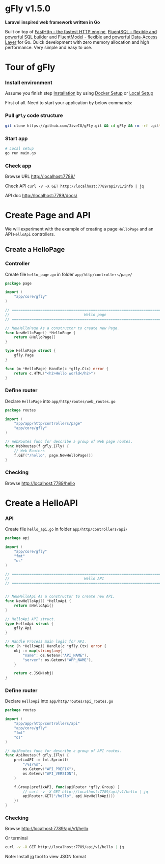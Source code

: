 # gFly v1.5.0

**Laravel inspired web framework written in Go**

Built on top of [FastHttp - the fastest HTTP engine](https://github.com/valyala/fasthttp), [FluentSQL - flexible and powerful SQL builder](https://github.com/jiveio/fluentsql) and [FluentModel - flexible and powerful Data-Access Layer](https://github.com/jiveio/fluentmodel) for Go. Quick development with zero memory allocation and high performance. Very simple and easy to use.

# Tour of gFly

### Install environment

Assume you finish step [Installation](https://doc.gfly.dev/docs/01-greeting-start/01-01-01.installation/) by using [Docker Setup](https://doc.gfly.dev/docs/01-greeting-start/01-01-01.installation/#i-docker-setup) or [Local Setup](https://doc.gfly.dev/docs/01-greeting-start/01-01-01.installation/#ii-local-setup)

First of all. Need to start your application by below commands:

### Pull `gFly` code structure
```bash
git clone https://github.com/JiveIO/gFly.git && cd gFly && rm -rf .git* && cp .env.example .env
```

### Start app
```bash
# Local setup
go run main.go
```

### Check app

Browse URL [http://localhost:7789/](http://localhost:7789/)

Check API `curl -v -X GET http://localhost:7789/api/v1/info | jq`

API doc [http://localhost:7789/docs/](http://localhost:7789/docs/)

# Create Page and API

We will experiment with the example of creating a page `HelloPage` and an API `HelloApi` controllers.

## Create a HelloPage

### Controller

Create file `hello_page.go` in folder `app/http/controllers/page/`

```go
package page

import (
    "app/core/gfly"
)

// ===============================================================================
//                                  Hello page
// ===============================================================================

// NewHelloPage As a constructor to create new Page.
func NewHelloPage() *HelloPage {
    return &HelloPage{}
}

type HelloPage struct {
    gfly.Page
}

func (m *HelloPage) Handle(c *gfly.Ctx) error {
    return c.HTML("<h2>Hello world</h2>")
}
```

### Define router

Declare `HelloPage` into `app/http/routes/web_routes.go`

```go
package routes

import (
    "app/app/http/controllers/page"
    "app/core/gfly"
)

// WebRoutes func for describe a group of Web page routes.
func WebRoutes(f gfly.IFly) {
    // Web Routers
    f.GET("/hello", page.NewHelloPage())
}

```

### Checking

Browse [http://localhost:7789/hello](http://localhost:7789/hello)

# Create a HelloAPI


### API

Create file `hello_api.go` in folder `app/http/controllers/api/`

```go
package api

import (
    "app/core/gfly"
    "fmt"
    "os"
)

// ===============================================================================
//                                  Hello API
// ===============================================================================


// NewHelloApi As a constructor to create new API.
func NewHelloApi() *HelloApi {
    return &HelloApi{}
}

// HelloApi API struct.
type HelloApi struct {
    gfly.Api
}

// Handle Process main logic for API.
func (h *HelloApi) Handle(c *gfly.Ctx) error {
    obj := map[string]any{
        "name": os.Getenv("API_NAME"),
        "server": os.Getenv("APP_NAME"),
    }

    return c.JSON(obj)
}
```

### Define router

Declare `HelloApi` into `app/http/routes/api_routes.go`

```go
package routes

import (
    "app/app/http/controllers/api"
    "app/core/gfly"
    "fmt"
    "os"
)

// ApiRoutes func for describe a group of API routes.
func ApiRoutes(f gfly.IFly) {
    prefixAPI := fmt.Sprintf(
        "/%s/%s",
        os.Getenv("API_PREFIX"),
        os.Getenv("API_VERSION"),
    )

    f.Group(prefixAPI, func(apiRouter *gfly.Group) {
        // curl -v -X GET http://localhost:7789/api/v1/hello | jq
        apiRouter.GET("/hello", api.NewHelloApi())
    })
}
```

### Checking

Browse [http://localhost:7789/api/v1/hello](http://localhost:7789/api/v1/hello)

Or terminal
```bash
curl -v -X GET http://localhost:7789/api/v1/hello | jq
```

Note: Install [jq](https://jqlang.github.io/jq/) tool to view JSON format